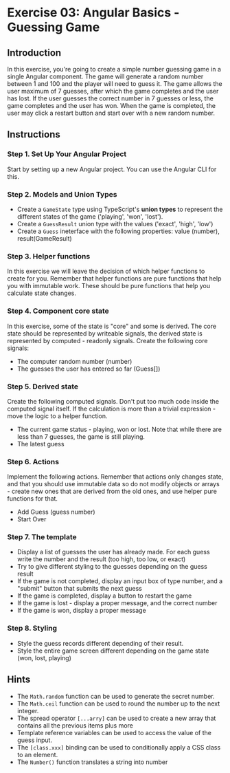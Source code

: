 # Exercise 03: Angular Basics - Guessing Game
## Introduction
In this exercise, you're going to create a simple number guessing game in a single Angular component. The game will generate a random number between 1 and 100 and the player will need to guess it. The game allows the user maximum of 7 guesses, after which the game completes and the user has lost. If the user guesses the correct number in 7 guesses or less, the game completes and the user has won. When the game is completed, the user may click a restart button and start over with a new random number.

## Instructions

### Step 1. Set Up Your Angular Project 
Start by setting up a new Angular project. You can use the Angular CLI for this.

### Step 2. Models and Union Types 
- Create a `GameState` type using TypeScript's **union types** to represent the different states of the game ('playing', 'won', 'lost'). 
- Create a `GuessResult` union type with the values ('exact', 'high', 'low')
- Create a `Guess` ineterface with the following properties: value (number), result(GameResult)

### Step 3. Helper functions
In this exercise we will leave the decision of which helper functions to create for you. Remember that helper functions are pure functions that help you with immutable work. These should be pure functions that help you calculate state changes.

### Step 4. Component core state
In this exercise, some of the state is "core" and some is derived. The core state should be represented by writeable signals, the derived state is represented by computed - readonly signals. Create the following core signals:
- The computer random number (number)
- The guesses the user has entered so far (Guess[])

### Step 5. Derived state
Create the following computed signals. Don't put too much code inside the computed signal itself. If the calculation is more than a trivial expression - move the logic to a helper function.
- The current game status - playing, won or lost. Note that while there are less than 7 guesses, the game is still playing.
- The latest guess

### Step 6. Actions
Implement the following actions. Remember that actions only changes state, and that you should use immutable data so do not modify objects or arrays - create new ones that are derived from the old ones, and use helper pure functions for that.
- Add Guess (guess number)
- Start Over

### Step 7. The template
- Display a list of guesses the user has already made. For each guess write the number and the result (too high, too low, or exact)
- Try to give different styling to the guesses depending on the guess result
- If the game is not completed, display an input box of type number, and a "submit" button that submits the next guess
- If the game is completed, display a button to restart the game
- If the game is lost - display a proper message, and the correct number
- If the game is won, display a proper message

### Step 8. Styling
- Style the guess records different depending of their result. 
- Style the entire game screen different depending on the game state (won, lost, playing)

## Hints
- The `Math.random` function can be used to generate the secret number.
- The `Math.ceil` function can be used to round the number up to the next integer.
- The spread operator `[...arry]` can be used to create a new array that contains all the previous items plus more
- Template reference variables can be used to access the value of the guess input.
- The `[class.xxx]` binding can be used to conditionally apply a CSS class to an element.
- The `Number()` function translates a string into number

